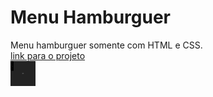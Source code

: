 # Menu Hamburguer
 Menu hamburguer somente com HTML e CSS.<br/>
 [link para o projeto](https://evandrocalado.github.io/menu-hamburguer-css/)<br/>
 <img src="/Menu.jpg" width="40" height="40"/>
